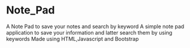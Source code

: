 # Note_Pad
A Note Pad to save your notes and search by keyword
A simple note pad application to save your information and latter search them by using keywords
Made using HTML,Javascript and Bootstrap
